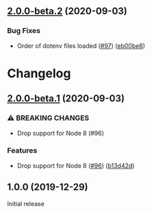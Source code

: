 ## [2.0.0-beta.2](https://github.com/djdmbrwsk/dotenv-cra/compare/v2.0.0-beta.1...v2.0.0-beta.2) (2020-09-03)


### Bug Fixes

* Order of dotenv files loaded ([#97](https://github.com/djdmbrwsk/dotenv-cra/issues/97)) ([eb00be8](https://github.com/djdmbrwsk/dotenv-cra/commit/eb00be8fd432ea08b8e5811db32de856e5b8cca5))

# Changelog

## [2.0.0-beta.1](https://github.com/djdmbrwsk/dotenv-cra/compare/v1.0.0...v2.0.0-beta.1) (2020-09-03)


### ⚠ BREAKING CHANGES

* Drop support for Node 8 (#96)

### Features

* Drop support for Node 8 ([#96](https://github.com/djdmbrwsk/dotenv-cra/issues/96)) ([b13d42d](https://github.com/djdmbrwsk/dotenv-cra/commit/b13d42de64bdc948b50b51ca9fa52e769958aa44))

## 1.0.0 (2019-12-29)

Initial release

